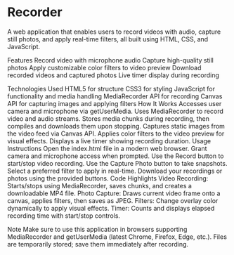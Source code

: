 # Recorder
A web application that enables users to record videos with audio, capture still photos, and apply real-time filters, all built using HTML, CSS, and JavaScript.

Features
Record video with microphone audio
Capture high-quality still photos
Apply customizable color filters to video preview
Download recorded videos and captured photos
Live timer display during recording

Technologies Used
HTML5 for structure
CSS3 for styling
JavaScript for functionality and media handling
MediaRecorder API for recording
Canvas API for capturing images and applying filters
How It Works
Accesses user camera and microphone via getUserMedia.
Uses MediaRecorder to record video and audio streams.
Stores media chunks during recording, then compiles and downloads them upon stopping.
Captures static images from the video feed via Canvas API.
Applies color filters to the video preview for visual effects.
Displays a live timer showing recording duration.
Usage Instructions
Open the index.html file in a modern web browser.
Grant camera and microphone access when prompted.
Use the Record button to start/stop video recording.
Use the Capture Photo button to take snapshots.
Select a preferred filter to apply in real-time.
Download your recordings or photos using the provided buttons.
Code Highlights
Video Recording: Starts/stops using MediaRecorder, saves chunks, and creates a downloadable MP4 file.
Photo Capture: Draws current video frame onto a canvas, applies filters, then saves as JPEG.
Filters: Change overlay color dynamically to apply visual effects.
Timer: Counts and displays elapsed recording time with start/stop controls.

Note
Make sure to use this application in browsers supporting MediaRecorder and getUserMedia (latest Chrome, Firefox, Edge, etc.).
Files are temporarily stored; save them immediately after recording.

